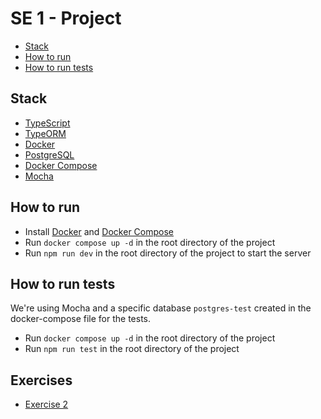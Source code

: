 # SE 1 - Project

- [Stack](#stack)
- [How to run](#how-to-run)
- [How to run tests](#how-to-run-tests)

## Stack
- [TypeScript](https://www.typescriptlang.org/)
- [TypeORM](https://typeorm.io/#/)
- [Docker](https://www.docker.com/)
- [PostgreSQL](https://www.postgresql.org/)
- [Docker Compose](https://docs.docker.com/compose/)
- [Mocha](https://mochajs.org/)

## How to run
- Install [Docker](https://www.docker.com/) and [Docker Compose](https://docs.docker.com/compose/)
- Run `docker compose up -d` in the root directory of the project
- Run `npm run dev` in the root directory of the project to start the server

## How to run tests
We're using Mocha and a specific database `postgres-test` created in the docker-compose file for the tests.
- Run `docker compose up -d` in the root directory of the project
- Run `npm run test` in the root directory of the project

## Exercises
- [Exercise 2](./exercises/Exercise2.md)